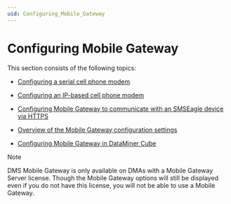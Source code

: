 ```yaml
---
uid: Configuring_Mobile_Gateway
---
```


# Configuring Mobile Gateway

This section consists of the following topics:

- [Configuring a serial cell phone modem](Configuring_a_serial_cell_phone_modem.md)

- [Configuring an IP-based cell phone modem](Configuring_an_IP-based_cell_phone_modem.md#configuring-an-ip-based-cell-phone-modem)

- [Configuring Mobile Gateway to communicate with an SMSEagle device via HTTPS](Configuring_Mobile_Gateway_to_communicate_with_an_SMSEagle_device_via_HTTPS.md)

- [Overview of the Mobile Gateway configuration settings](Overview_of_the_Mobile_Gateway_configuration_settings.md)

- [Configuring Mobile Gateway in DataMiner Cube](Configuring_Mobile_Gateway_in_DataMiner_Cube.md)

> [!NOTE]
> DMS Mobile Gateway is only available on DMAs with a Mobile Gateway Server license. Though the Mobile Gateway options will still be displayed even if you do not have this license, you will not be able to use a Mobile Gateway.
>
